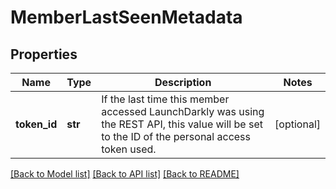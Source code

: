 # MemberLastSeenMetadata

## Properties
Name | Type | Description | Notes
------------ | ------------- | ------------- | -------------
**token_id** | **str** | If the last time this member accessed LaunchDarkly was using the REST API, this value will be set to the ID of the personal access token used. | [optional] 

[[Back to Model list]](../README.md#documentation-for-models) [[Back to API list]](../README.md#documentation-for-api-endpoints) [[Back to README]](../README.md)


